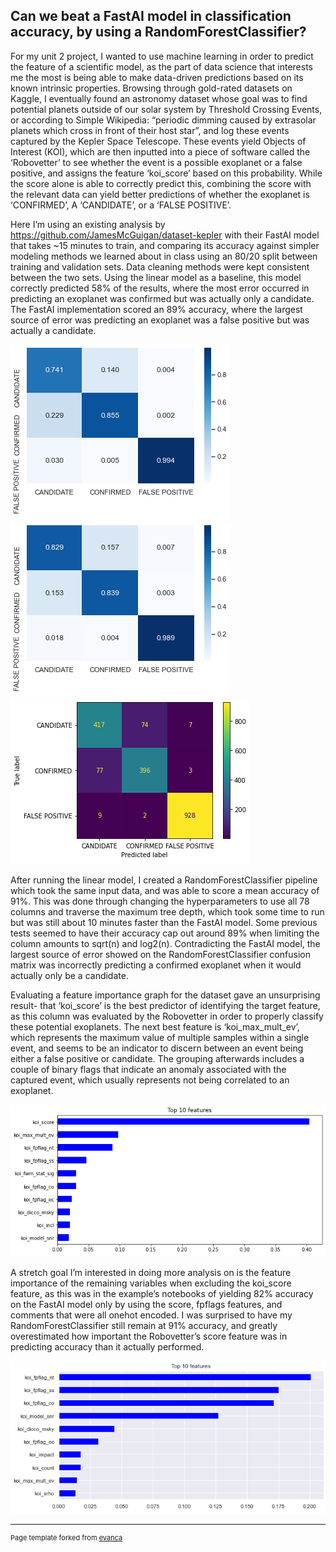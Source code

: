 ## Can we beat a FastAI model in classification accuracy, by using a RandomForestClassifier?

For my unit 2 project, I wanted to use machine learning in order to predict the feature of a scientific model, as the part of data science that interests me the most is being able to make data-driven predictions based on its known intrinsic properties. Browsing through gold-rated datasets on Kaggle, I eventually found an astronomy dataset whose goal was to find potential planets outside of our solar system by Threshold Crossing Events, or according to Simple Wikipedia: “periodic dimming caused by extrasolar planets which cross in front of their host star”, and log these events captured by the Kepler Space Telescope. These events yield Objects of Interest (KOI), which are then inputted into a piece of software called the ‘Robovetter’ to see whether the event is a possible exoplanet or a false positive, and assigns the feature ‘koi_score’ based on this probability. While the score alone is able to correctly predict this, combining the score with the relevant data can yield better predictions of whether the exoplanet is ‘CONFIRMED’, A ‘CANDIDATE’, or a ‘FALSE POSITIVE’. 

Here I’m using an existing analysis by https://github.com/JamesMcGuigan/dataset-kepler with their FastAI model that takes ~15 minutes to train, and comparing its accuracy against simpler modeling methods we learned about in class using an 80/20 split between training and validation sets. Data cleaning methods were kept consistent between the two sets. Using the linear model as a baseline, this model correctly predicted 58% of the results, where the most error occurred in predicting an exoplanet was confirmed but was actually only a candidate. The FastAI implementation scored an 89% accuracy, where the largest source of error was predicting an exoplanet was a false positive but was actually a candidate.

<img src="images/1_fastai.png?raw=true"/>

<img src="images/2_rfc.png?raw=true"/>

<img src="images/3_linear.png?raw=true"/>

After running the linear model, I created a RandomForestClassifier pipeline which took the same input data, and was able to score a mean accuracy of 91%. This was done through changing the hyperparameters to use all 78 columns and traverse the maximum tree depth, which took some time to run but was still about 10 minutes faster than the FastAI model. Some previous tests seemed to have their accuracy cap out around 89% when limiting the column amounts to sqrt(n) and log2(n). Contradicting the FastAI model, the largest source of error showed on the RandomForestClassifier confusion matrix was incorrectly predicting a confirmed exoplanet when it would actually only be a candidate. 

Evaluating a feature importance graph for the dataset gave an unsurprising result- that ‘koi_score’ is the best predictor of identifying the target feature, as this column was evaluated by the Robovetter in order to properly classify these potential exoplanets. The next best feature is ‘koi_max_mult_ev’, which represents the maximum value of multiple samples within a single event, and seems to be an indicator to discern between an event being either a false positive or candidate. The grouping afterwards includes a couple of binary flags that indicate an anomaly associated with the captured event, which usually represents not being correlated to an exoplanet. 

<img src="images/4_featimp_score.png?raw=true"/>

A stretch goal I’m interested in doing more analysis on is the feature importance of the remaining variables when excluding the koi_score feature, as this was in the example’s notebooks of yielding 82% accuracy on the FastAI model only by using the score, fpflags features, and comments that were all onehot encoded. I was surprised to have my RandomForestClassifier still remain at 91% accuracy, and greatly overestimated how important the Robovetter’s score feature was in predicting accuracy than it actually performed.

<img src="images/5_featimp_flag.png?raw=true"/>

---
<p style="font-size:11px">Page template forked from <a href="https://github.com/evanca/quick-portfolio">evanca</a></p>
<!-- Remove above link if you don't want to attibute -->
